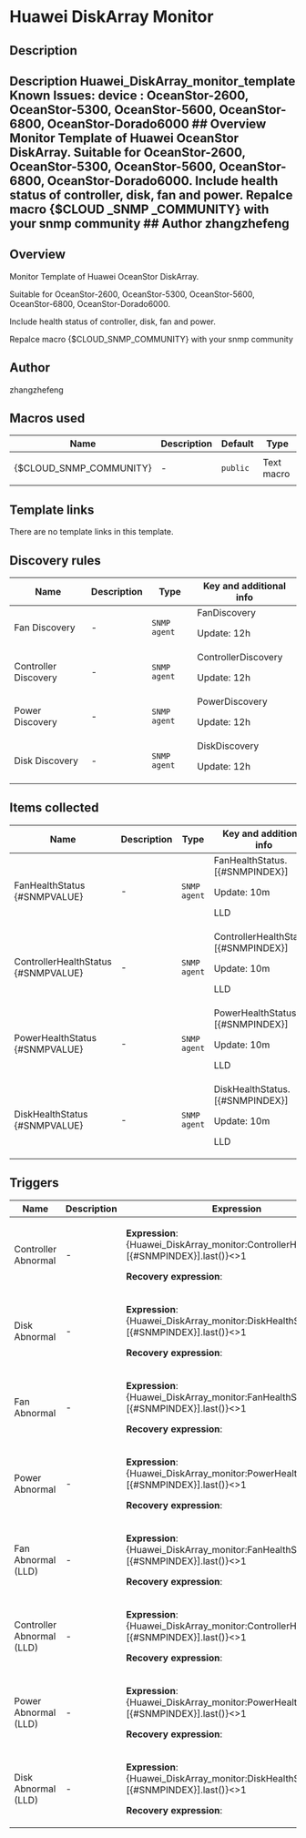 # Huawei DiskArray Monitor

## Description

## Description Huawei_DiskArray_monitor_template Known Issues: device : OceanStor-2600, OceanStor-5300, OceanStor-5600, OceanStor-6800, OceanStor-Dorado6000 ## Overview Monitor Template of Huawei OceanStor DiskArray. Suitable for OceanStor-2600, OceanStor-5300, OceanStor-5600, OceanStor-6800, OceanStor-Dorado6000. Include health status of controller, disk, fan and power. Repalce macro {$CLOUD _SNMP _COMMUNITY} with your snmp community ## Author zhangzhefeng 

## Overview

Monitor Template of Huawei OceanStor DiskArray.


Suitable for OceanStor-2600, OceanStor-5300, OceanStor-5600, OceanStor-6800, OceanStor-Dorado6000.


Include health status of controller, disk, fan and power.


Repalce macro {$CLOUD\_SNMP\_COMMUNITY} with your snmp community



## Author

zhangzhefeng

## Macros used

|Name|Description|Default|Type|
|----|-----------|-------|----|
|{$CLOUD_SNMP_COMMUNITY}|<p>-</p>|`public`|Text macro|
## Template links

There are no template links in this template.

## Discovery rules

|Name|Description|Type|Key and additional info|
|----|-----------|----|----|
|Fan Discovery|<p>-</p>|`SNMP agent`|FanDiscovery<p>Update: 12h</p>|
|Controller Discovery|<p>-</p>|`SNMP agent`|ControllerDiscovery<p>Update: 12h</p>|
|Power Discovery|<p>-</p>|`SNMP agent`|PowerDiscovery<p>Update: 12h</p>|
|Disk Discovery|<p>-</p>|`SNMP agent`|DiskDiscovery<p>Update: 12h</p>|
## Items collected

|Name|Description|Type|Key and additional info|
|----|-----------|----|----|
|FanHealthStatus {#SNMPVALUE}|<p>-</p>|`SNMP agent`|FanHealthStatus.[{#SNMPINDEX}]<p>Update: 10m</p><p>LLD</p>|
|ControllerHealthStatus {#SNMPVALUE}|<p>-</p>|`SNMP agent`|ControllerHealthStatus.[{#SNMPINDEX}]<p>Update: 10m</p><p>LLD</p>|
|PowerHealthStatus {#SNMPVALUE}|<p>-</p>|`SNMP agent`|PowerHealthStatus.[{#SNMPINDEX}]<p>Update: 10m</p><p>LLD</p>|
|DiskHealthStatus {#SNMPVALUE}|<p>-</p>|`SNMP agent`|DiskHealthStatus.[{#SNMPINDEX}]<p>Update: 10m</p><p>LLD</p>|
## Triggers

|Name|Description|Expression|Priority|
|----|-----------|----------|--------|
|Controller Abnormal|<p>-</p>|<p>**Expression**: {Huawei_DiskArray_monitor:ControllerHealthStatus.[{#SNMPINDEX}].last()}<>1</p><p>**Recovery expression**: </p>|high|
|Disk Abnormal|<p>-</p>|<p>**Expression**: {Huawei_DiskArray_monitor:DiskHealthStatus.[{#SNMPINDEX}].last()}<>1</p><p>**Recovery expression**: </p>|high|
|Fan Abnormal|<p>-</p>|<p>**Expression**: {Huawei_DiskArray_monitor:FanHealthStatus.[{#SNMPINDEX}].last()}<>1</p><p>**Recovery expression**: </p>|high|
|Power Abnormal|<p>-</p>|<p>**Expression**: {Huawei_DiskArray_monitor:PowerHealthStatus.[{#SNMPINDEX}].last()}<>1</p><p>**Recovery expression**: </p>|high|
|Fan Abnormal (LLD)|<p>-</p>|<p>**Expression**: {Huawei_DiskArray_monitor:FanHealthStatus.[{#SNMPINDEX}].last()}<>1</p><p>**Recovery expression**: </p>|high|
|Controller Abnormal (LLD)|<p>-</p>|<p>**Expression**: {Huawei_DiskArray_monitor:ControllerHealthStatus.[{#SNMPINDEX}].last()}<>1</p><p>**Recovery expression**: </p>|high|
|Power Abnormal (LLD)|<p>-</p>|<p>**Expression**: {Huawei_DiskArray_monitor:PowerHealthStatus.[{#SNMPINDEX}].last()}<>1</p><p>**Recovery expression**: </p>|high|
|Disk Abnormal (LLD)|<p>-</p>|<p>**Expression**: {Huawei_DiskArray_monitor:DiskHealthStatus.[{#SNMPINDEX}].last()}<>1</p><p>**Recovery expression**: </p>|high|
